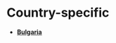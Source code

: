 # Country-specific

- **[Bulgaria](https://docs.erp.net/tech/modules/financials/excise/country-specific/bulgaria/index.html)**
